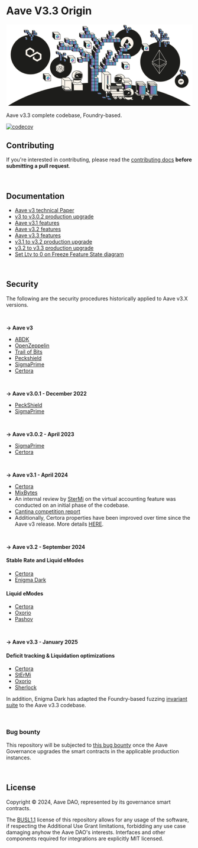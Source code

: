 # Aave V3.3 Origin

![Aave v3.1 Origin_banner](./resources/v3-1-banner.jpeg)

Aave v3.3 complete codebase, Foundry-based.

[![codecov](https://codecov.io/gh/aave-dao/aave-v3-origin/graph/badge.svg?token=6HX4NXCNIQ)](https://codecov.io/gh/aave-dao/aave-v3-origin)
<br>

## Contributing

If you're interested in contributing, please read the [contributing docs](/.github/CONTRIBUTING.md) **before submitting a pull request**.

<br>

## Documentation

- [Aave v3 technical Paper](./docs/Aave_V3_Technical_Paper.pdf)
- [v3 to v3.0.2 production upgrade](https://github.com/bgd-labs/proposal-3.0.2-upgrade/blob/main/README.md)
- [Aave v3.1 features](./docs/3.1/Aave-v3.1-features.md)
- [Aave v3.2 features](./docs/3.2/Aave-3.2-features.md)
- [Aave v3.3 features](./docs/3.3/Aave-v3.3-features.md)
- [v3.1 to v3.2 production upgrade](https://github.com/bgd-labs/protocol-3.2.0-upgrade/blob/main/README.md)
- [v3.2 to v3.3 production upgrade](https://github.com/bgd-labs/protocol-3.3.0-upgrade/blob/main/README.md)
- [Set Ltv to 0 on Freeze Feature State diagram](./docs/freeze-ltv0-states.png)

<br>

## Security

The following are the security procedures historically applied to Aave v3.X versions.

<br>

**-> Aave v3**

- [ABDK](./audits/27-01-2022_ABDK_AaveV3.pdf)
- [OpenZeppelin](./audits/01-11-2021_OpenZeppelin_AaveV3.pdf)
- [Trail of Bits](./audits/07-01-2022_TrailOfBits_AaveV3.pdf)
- [Peckshield](./audits/14-01-2022_PeckShield_AaveV3.pdf)
- [SigmaPrime](./audits/27-01-2022_SigmaPrime_AaveV3.pdf)
- [Certora](./certora/Aave_V3_Formal_Verification_Report_Jan2022.pdf)

<br>

**-> Aave v3.0.1 - December 2022**

- [PeckShield](./audits/09-12-2022_PeckShield_AaveV3-0-1.pdf)
- [SigmaPrime](./audits/23-12-2022_SigmaPrime_AaveV3-0-1.pdf)

<br>

**-> Aave v3.0.2 - April 2023**

- [SigmaPrime](./audits/19-04-2023_SigmaPrime_AaveV3-0-2.pdf)
- [Certora](./audits/03-2023_2023_Certora_AaveV3-0-2.pdf)

<br>

**-> Aave v3.1 - April 2024**

- [Certora](./audits/30-04-2024_Certora_AaveV3.1.pdf)
- [MixBytes](./audits/02-05-2024_MixBytes_AaveV3.1.pdf)
- An internal review by [SterMi](https://twitter.com/stermi) on the virtual accounting feature was conducted on an initial phase of the codebase.
- [Cantina competition report](./audits/02-06-2024-Cantina-contest-AaveV3.1.pdf)
- Additionally, Certora properties have been improved over time since the Aave v3 release. More details [HERE](./certora/basic/README.md).

<br>

**-> Aave v3.2 - September 2024**

#### Stable Rate and Liquid eModes

- [Certora](./audits/2024-09-10_Certora_Aave-v3.2_Stable_Rate_Removal.pdf)
- [Enigma Dark](./audits/2024-09-30_Enigma_Aave-v3.2.pdf)

#### Liquid eModes

- [Certora](./audits/2024-09-19_Certora_Aave-v3.2_Liquid_eModes.pdf)
- [Oxorio](./audits/2024-09-12_Oxorio_Aav3-v3.2.pdf)
- [Pashov](./audits/2024-09-15_Pashov_Aave-v3.2.pdf)

<br>

**-> Aave v3.3 - January 2025**

#### Deficit tracking & Liquidation optimizations

- [Certora](./audits/2024-11-07_Certora_Aave-v3.3.0.pdf)
- [StErMi](./audits/2024-10-22_StErMi_Aave-v3.3.pdf)
- [Oxorio](./audits/2025-01-29_Oxorio_Aave-v3.3.0.pdf)
- [Sherlock](./audits/2025-01-22_Sherlock_Aave-v3.3.0.pdf)

In addition, Enigma Dark has adapted the Foundry-based fuzzing [invariant suite](./tests/invariants) to the Aave v3.3 codebase.

<br>

### Bug bounty

This repository will be subjected to [this bug bounty](https://immunefi.com/bounty/aave/) once the Aave Governance upgrades the smart contracts in the applicable production instances.

<br>

## License

Copyright © 2024, Aave DAO, represented by its governance smart contracts.

The [BUSL1.1](./LICENSE) license of this repository allows for any usage of the software, if respecting the Additional Use Grant limitations, forbidding any use case damaging anyhow the Aave DAO's interests.
Interfaces and other components required for integrations are explicitly MIT licensed.
